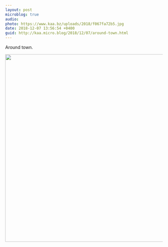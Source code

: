 ```yaml
---
layout: post
microblog: true
audio: 
photo: https://www.kaa.bz/uploads/2018/f067fa72b5.jpg
date: 2018-12-07 13:56:54 +0400
guid: http://kaa.micro.blog/2018/12/07/around-town.html
---
```

Around town.

<img src="https://www.kaa.bz/uploads/2018/f067fa72b5.jpg" width="600" height="600" alt="" />
